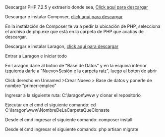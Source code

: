 Descargar PHP 7.2.5 y extraerlo donde sea, <a href="https://mega.nz/file/oQQhFISb#7dkCf9ak3xkssE2-wL1QJ2x-xJ8FeLeCfGFnoTdLj28">Click aquí para descargar</a>

Descargar e instalar Composer, <a href="https://getcomposer.org/Composer-Setup.exe">click aquí para descargar</a>

En la instalación de Composer te va a pedir la ubicación de PHP, selecciona el archivo de php.exe que está en la carpeta de PHP que acabas de descargar.

Descargar e instalar Laragon, <a href="https://github.com/leokhoa/laragon/releases/download/5.0.0/laragon-wamp.exe">click aquí para descargar</a>

Entrar a Laragon e iniciar todo

En Laragon darle al boton de "Base de Datos" y en la esquina inferior izquierda darle a "Nuevo>Sesión e la carpeta raiz", luego al botón de abrir

Click derecho en Unnamed >Crear Nuevo > Base de datos y ponerle de nombre "primer-empleo"

Ingresar a la siguiente ruta: C:\laragon\www y clonar el repositorio

Ejecutar en el cmd el siguiente comando: cd C:\laragon\www\NombreDeLaCarpetaQueClonaste

Desde el cmd ingresar el siguiente comando: composer install

Desde el cmd ingresar el siguiente comando: php artisan migrate

